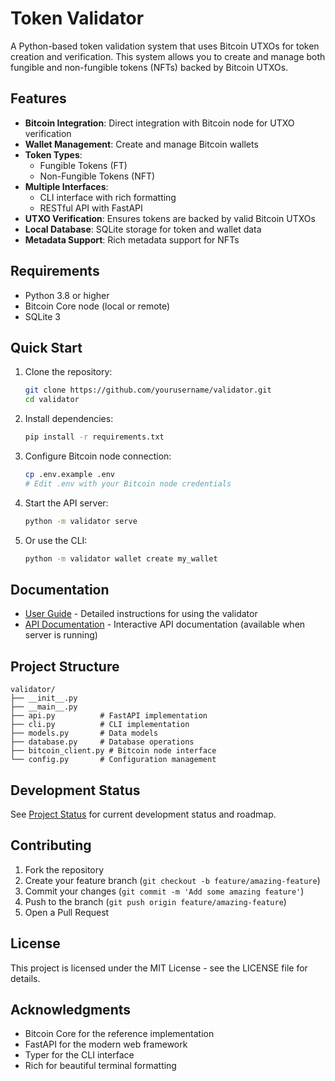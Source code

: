 # Token Validator

A Python-based token validation system that uses Bitcoin UTXOs for token creation and verification. This system allows you to create and manage both fungible and non-fungible tokens (NFTs) backed by Bitcoin UTXOs.

## Features

- **Bitcoin Integration**: Direct integration with Bitcoin node for UTXO verification
- **Wallet Management**: Create and manage Bitcoin wallets
- **Token Types**:
  - Fungible Tokens (FT)
  - Non-Fungible Tokens (NFT)
- **Multiple Interfaces**:
  - CLI interface with rich formatting
  - RESTful API with FastAPI
- **UTXO Verification**: Ensures tokens are backed by valid Bitcoin UTXOs
- **Local Database**: SQLite storage for token and wallet data
- **Metadata Support**: Rich metadata support for NFTs

## Requirements

- Python 3.8 or higher
- Bitcoin Core node (local or remote)
- SQLite 3

## Quick Start

1. Clone the repository:
   ```bash
   git clone https://github.com/yourusername/validator.git
   cd validator
   ```

2. Install dependencies:
   ```bash
   pip install -r requirements.txt
   ```

3. Configure Bitcoin node connection:
   ```bash
   cp .env.example .env
   # Edit .env with your Bitcoin node credentials
   ```

4. Start the API server:
   ```bash
   python -m validator serve
   ```

5. Or use the CLI:
   ```bash
   python -m validator wallet create my_wallet
   ```

## Documentation

- [User Guide](GUIDE.md) - Detailed instructions for using the validator
- [API Documentation](http://localhost:8000/docs) - Interactive API documentation (available when server is running)

## Project Structure

```
validator/
├── __init__.py
├── __main__.py
├── api.py          # FastAPI implementation
├── cli.py          # CLI implementation
├── models.py       # Data models
├── database.py     # Database operations
├── bitcoin_client.py # Bitcoin node interface
└── config.py       # Configuration management
```

## Development Status

See [Project Status](ai/project-update.md) for current development status and roadmap.

## Contributing

1. Fork the repository
2. Create your feature branch (`git checkout -b feature/amazing-feature`)
3. Commit your changes (`git commit -m 'Add some amazing feature'`)
4. Push to the branch (`git push origin feature/amazing-feature`)
5. Open a Pull Request

## License

This project is licensed under the MIT License - see the LICENSE file for details.

## Acknowledgments

- Bitcoin Core for the reference implementation
- FastAPI for the modern web framework
- Typer for the CLI interface
- Rich for beautiful terminal formatting
